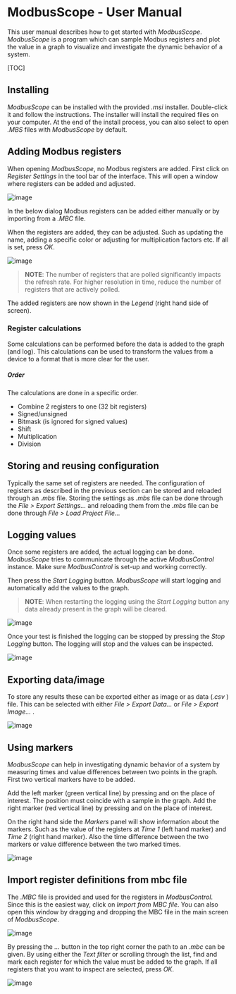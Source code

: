 # ModbusScope - User Manual

This user manual describes how to get started with *ModbusScope*. *ModbusScope* is a program which can sample Modbus registers and plot the value in a graph to visualize and investigate the dynamic behavior of a system.

[TOC]

## Installing

*ModbusScope* can be installed with the provided *.msi* installer. Double-click it and follow the instructions. The installer will install the required files on your computer. At the end of the install process, you can also select to open *.MBS* files with *ModbusScope* by default.

## Adding Modbus registers

When opening *ModbusScope*, no Modbus registers are added. First click on *Register Settings* in the tool bar of  the interface. This will open a window where registers can be added and adjusted.

![image](../_static/user_manual/register_settings.png)

In the below dialog Modbus registers can be added either manually or by importing from a *.MBC* file.

When the registers are added, they can be adjusted. Such as updating the name, adding a specific color or adjusting for multiplication factors etc. If all is set, press *OK*. 

![image](../_static/user_manual/register_settings_dialog_with_registers.png)



> **NOTE**: The number of registers that are polled significantly impacts the refresh rate. For higher resolution in time, reduce the number of registers that are actively polled.

The added registers are now shown in the *Legend* (right hand side of screen). 

### Register calculations

Some calculations can be performed before the data is added to the graph (and log). This calculations can be used to transform the values from a device to a format that is more clear for the user.

##### Order

The calculations are done in a specific order.

* Combine 2 registers to one (32 bit registers)
* Signed/unsigned
* Bitmask (is ignored for signed values)
* Shift
* Multiplication
* Division

## Storing and reusing configuration

Typically the same set of registers are needed. The configuration of registers as described in the previous section can be stored and reloaded through an *.mbs* file. Storing the settings as *.mbs* file can be done through the *File > Export Settings...* and reloading them from the *.mbs* file can be done through *File > Load Project File...* 

## Logging values

Once some registers are added, the actual logging can be done. *ModbusScope* tries to communicate through the active *ModbusControl* instance. Make sure *ModbusControl* is set-up and working correctly.

Then press the  *Start Logging* button. *ModbusScope* will start logging and  automatically add the values to the graph.

> **NOTE**: When restarting the logging using the *Start Logging* button any data already present in the graph will be cleared.

![image](../_static/user_manual/start_logging.png)

Once your test is finished the logging can be stopped by pressing the *Stop Logging* button. The logging will stop and the values can be inspected.

![image](../_static/user_manual/stop_logging.png)

## Exporting data/image

To store any results these can be exported either as image or as data (*.csv* ) file. This can be selected with either *File > Export Data...* or  *File > Export Image...* .

![image](../_static/user_manual/export_data.png)

## Using markers

*ModbusScope* can help in investigating dynamic behavior of a system by measuring times and value differences between two points in the graph. First two vertical markers have to be added.

Add the left marker (green vertical line) by pressing *<Ctrl>* and *<Left mouse click>* on the place of interest. The position must coincide with a sample in the graph. Add the right marker (red vertical line) by pressing *<Ctrl>* and *<Right mouse click>* on the place of interest. 

On the right hand side the *Markers* panel will show information about the markers. Such as the value of the registers at *Time 1* (left hand marker) and *Time 2* (right hand marker). Also the time difference between the two markers or value difference between the two marked times.

![image](../_static/user_manual/markers.png)

## Import register definitions from mbc file

The *.MBC* file is provided and used for the registers in *ModbusControl*.  Since this is the easiest way, click on *Import from MBC file*. You can also open this window by dragging and dropping the MBC file in the main screen of *ModbusScope*.

![image](../_static/user_manual/register_settings_dialog.png)

By pressing the *...* button in the top right corner the path to an *.mbc* can be given. By using either the *Text filter* or scrolling through the list, find and mark each register for which the value must be added to the graph. If all registers that you want to inspect are selected, press *OK*.

![image](../_static/user_manual/import_from_mbc_dialog.png)